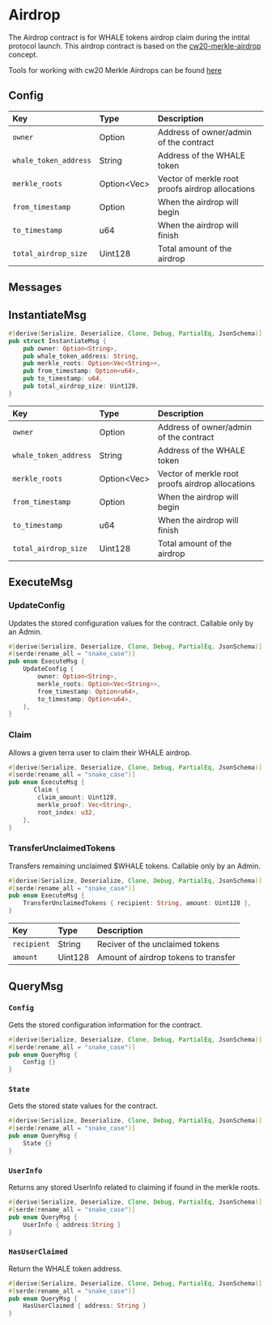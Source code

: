 # Airdrop

The Airdrop contract is for WHALE tokens airdrop claim during the intital protocol launch. This airdrop contract is based on the [cw20-merkle-airdrop](https://github.com/CosmWasm/cw-plus/tree/main/contracts/cw20-merkle-airdrop/helpers) concept.

Tools for working with cw20 Merkle Airdrops can be found [here](https://github.com/CosmWasm/cw-plus/tree/main/contracts/cw20-merkle-airdrop/helpers)

## Config

| Key | Type | Description |
| :--- | :--- | :--- |
| `owner` | Option<String> | Address of owner/admin of the contract |
| `whale_token_address` | String | Address of the WHALE token |
| `merkle_roots` | Option<Vec<String>> | Vector of merkle root proofs airdrop allocations |
| `from_timestamp` | Option<u64> | When the airdrop will begin |
| `to_timestamp` | u64 | When the airdrop will finish |
| `total_airdrop_size` | Uint128 | Total amount of the airdrop |


## Messages
## InstantiateMsg

```rust
#[derive(Serialize, Deserialize, Clone, Debug, PartialEq, JsonSchema)]
pub struct InstantiateMsg {
    pub owner: Option<String>,
    pub whale_token_address: String,
    pub merkle_roots: Option<Vec<String>>,
    pub from_timestamp: Option<u64>,
    pub to_timestamp: u64,
    pub total_airdrop_size: Uint128,
}
```


| Key | Type | Description |
| :--- | :--- | :--- |
| `owner` | Option<String> | Address of owner/admin of the contract |
| `whale_token_address` | String | Address of the WHALE token |
| `merkle_roots` | Option<Vec<String>> | Vector of merkle root proofs airdrop allocations |
| `from_timestamp` | Option<u64> | When the airdrop will begin |
| `to_timestamp` | u64 | When the airdrop will finish |
| `total_airdrop_size` | Uint128 | Total amount of the airdrop |


## ExecuteMsg

### UpdateConfig

Updates the stored configuration values for the contract. Callable only by an Admin.

```rust
#[derive(Serialize, Deserialize, Clone, Debug, PartialEq, JsonSchema)]
#[serde(rename_all = "snake_case")]
pub enum ExecuteMsg {
    UpdateConfig {
        owner: Option<String>,
        merkle_roots: Option<Vec<String>>,
        from_timestamp: Option<u64>,
        to_timestamp: Option<u64>,
    },
}
```

### Claim

Allows a given terra user to claim their WHALE airdrop.

```rust
#[derive(Serialize, Deserialize, Clone, Debug, PartialEq, JsonSchema)]
#[serde(rename_all = "snake_case")]
pub enum ExecuteMsg {
       Claim {
        claim_amount: Uint128,
        merkle_proof: Vec<String>,
        root_index: u32,
    },
}
```

### TransferUnclaimedTokens

Transfers remaining unclaimed $WHALE tokens. Callable only by an Admin.


```rust
#[derive(Serialize, Deserialize, Clone, Debug, PartialEq, JsonSchema)]
#[serde(rename_all = "snake_case")]
pub enum ExecuteMsg {
    TransferUnclaimedTokens { recipient: String, amount: Uint128 },
}

```

| Key | Type | Description |
| :--- | :--- | :--- |
| `recipient` | String | Reciver of the unclaimed tokens |
| `amount` | Uint128 | Amount of airdrop tokens to transfer |


## QueryMsg

### `Config`

Gets the stored configuration information for the contract.

```rust
#[derive(Serialize, Deserialize, Clone, Debug, PartialEq, JsonSchema)]
#[serde(rename_all = "snake_case")]
pub enum QueryMsg {
    Config {} 
}
```

### `State`

Gets the stored state values for the contract.

```rust
#[derive(Serialize, Deserialize, Clone, Debug, PartialEq, JsonSchema)]
#[serde(rename_all = "snake_case")]
pub enum QueryMsg {
    State {} 
}
```

### `UserInfo`

Returns any stored UserInfo related to claiming if found in the merkle roots.

```rust
#[derive(Serialize, Deserialize, Clone, Debug, PartialEq, JsonSchema)]
#[serde(rename_all = "snake_case")]
pub enum QueryMsg {
    UserInfo { address:String } 
}
```

### `HasUserClaimed`

Return the WHALE token address.

```rust
#[derive(Serialize, Deserialize, Clone, Debug, PartialEq, JsonSchema)]
#[serde(rename_all = "snake_case")]
pub enum QueryMsg {
    HasUserClaimed { address: String } 
}
```
